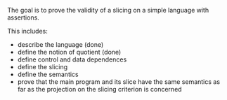 The goal is to prove the validity of a slicing on a simple language with assertions.

This includes:
- describe the language (done)
- define the notion of quotient (done)
- define control and data dependences
- define the slicing
- define the semantics
- prove that the main program and its slice have the same semantics as far as the projection on the slicing criterion is concerned
